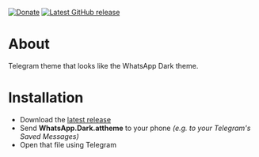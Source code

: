 [![Donate](https://img.shields.io/badge/-%E2%99%A5%20Donate-%23ff69b4)](https://hmlendea.go.ro/fund.html) [![Latest GitHub release](https://img.shields.io/github/v/release/hmlendea/telegram-theme-whatsapp-dark)](https://github.com/hmlendea/telegram-theme-whatsapp-dark/releases/latest)

# About

Telegram theme that looks like the WhatsApp Dark theme.

# Installation

 - Download the [latest release](https://github.com/hmlendea/telegram-theme-whatsapp-dark/releases/latest)
 - Send **WhatsApp.Dark.attheme** to your phone _(e.g. to your Telegram's Saved Messages)_
 - Open that file using Telegram
